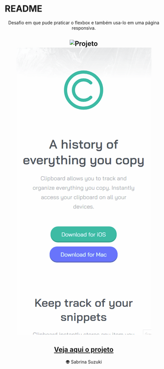 # README

<p align="center">Desafio em que pude praticar o flexbox e também usa-lo em uma página responsiva.</p>
<h2 align="center">
  <img src="gif.gif" alt="Projeto">
  <img src="mobilegif.gif" alt="Projeto Mobile">
</h2>
<h2 align="center">
  <a href="https://clipboardsabrina.netlify.app/">Veja aqui o projeto</a>
</h2>
<p align="center">👽 Sabrina Suzuki</p>
